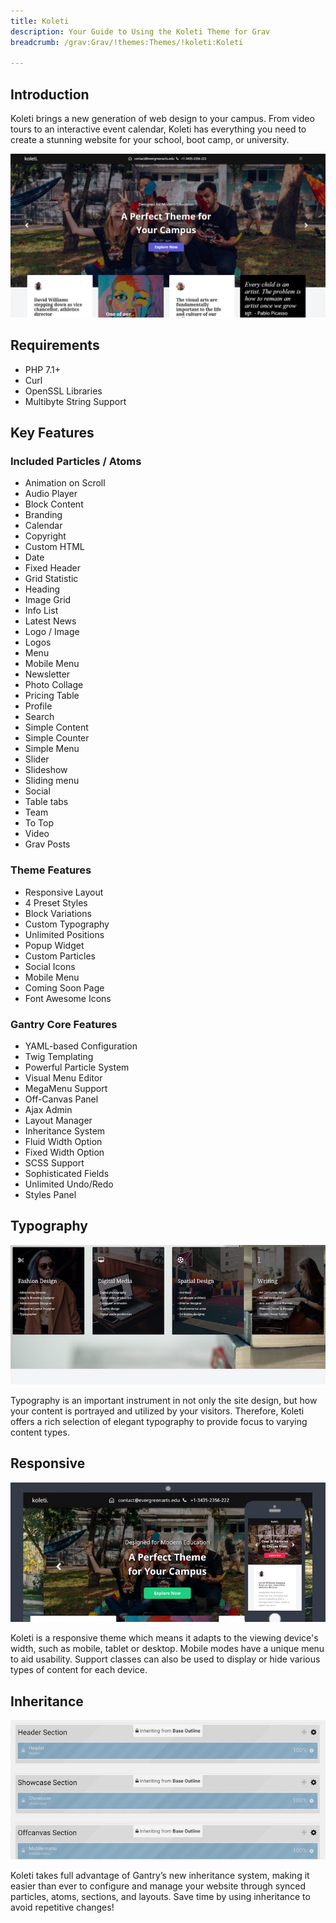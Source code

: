 ```yaml
---
title: Koleti
description: Your Guide to Using the Koleti Theme for Grav
breadcrumb: /grav:Grav/!themes:Themes/!koleti:Koleti

---
```


Introduction
-----

Koleti brings a new generation of web design to your campus. From video tours to an interactive event calendar, Koleti has everything you need to create a stunning website for your school, boot camp, or university.

![](assets/koleti.png)

Requirements
-----

* PHP 7.1+
* Curl
* OpenSSL Libraries
* Multibyte String Support

Key Features
-----


### Included Particles / Atoms

* Animation on Scroll
* Audio Player
* Block Content
* Branding
* Calendar
* Copyright
* Custom HTML
* Date
* Fixed Header
* Grid Statistic
* Heading
* Image Grid
* Info List
* Latest News
* Logo / Image
* Logos
* Menu
* Mobile Menu
* Newsletter
* Photo Collage
* Pricing Table
* Profile
* Search
* Simple Content
* Simple Counter
* Simple Menu
* Slider
* Slideshow
* Sliding menu
* Social
* Table tabs
* Team
* To Top
* Video
* Grav Posts 

### Theme Features

* Responsive Layout
* 4 Preset Styles
* Block Variations
* Custom Typography
* Unlimited Positions
* Popup Widget
* Custom Particles
* Social Icons
* Mobile Menu
* Coming Soon Page
* Font Awesome Icons 

### Gantry Core Features

* YAML-based Configuration
* Twig Templating
* Powerful Particle System
* Visual Menu Editor
* MegaMenu Support
* Off-Canvas Panel
* Ajax Admin
* Layout Manager
* Inheritance System
* Fluid Width Option
* Fixed Width Option
* SCSS Support
* Sophisticated Fields
* Unlimited Undo/Redo
* Styles Panel

## Typography

![Typography](assets/ft-2.jpg)

Typography is an important instrument in not only the site design, but how your content is portrayed and utilized by your visitors. Therefore, Koleti offers a rich selection of elegant typography to provide focus to varying content types.

## Responsive

![Responsive](assets/ft-3.jpg)

Koleti is a responsive theme which means it adapts to the viewing device's width, such as mobile, tablet or desktop. Mobile modes have a unique menu to aid usability. Support classes can also be used to display or hide various types of content for each device.

## Inheritance

![Inheritance](assets/ft-4.jpg)

Koleti takes full advantage of Gantry’s new inheritance system, making it easier than ever to configure and manage your website through synced particles, atoms, sections, and layouts. Save time by using inheritance to avoid repetitive changes!
